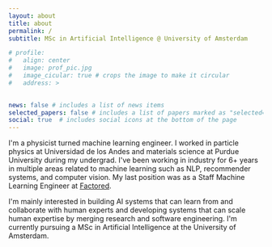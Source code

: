 ```yaml
---
layout: about
title: about
permalink: /
subtitle: MSc in Artificial Intelligence @ University of Amsterdam

# profile:
#   align: center
#   image: prof_pic.jpg
#   image_cicular: true # crops the image to make it circular
#   address: >
    

news: false # includes a list of news items
selected_papers: false # includes a list of papers marked as "selected={true}"
social: true  # includes social icons at the bottom of the page
---
```


I'm a physicist turned machine learning engineer. I worked in particle physics at Universidad de los Andes and materials science at Purdue University during my undergrad. I've been working in industry for 6+ years in multiple areas related to machine learning such as NLP, recommender systems, and computer vision. My last position was as a Staff Machine Learning Engineer at [Factored](https://factored.ai).

I'm mainly interested in building AI systems that can learn from and collaborate with human experts and developing systems that can scale human expertise by merging research and software engineering. I'm currently pursuing a MSc in Artificial Intelligence at the University of Amsterdam.

<script
	type="module"
	src="https://gradio.s3-us-west-2.amazonaws.com/3.23.0/gradio.js"
></script>

<gradio-app src="https://cmpatino-cv-assistant-app.hf.space"></gradio-app>
